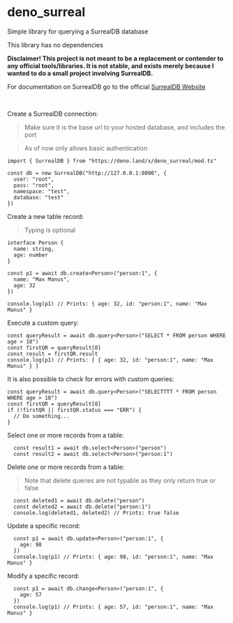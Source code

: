 # deno_surreal

Simple library for querying a SurrealDB database

This library has no dependencies

**Disclaimer! This project is not meant to be a replacement or contender to any official tools/libraries. It is not stable, and exists merely because I wanted to do a small project involving SurrealDB.**

For documentation on SurrealDB go to the official [SurrealDB Website](https://surrealdb.com)

<br>

Create a SurrealDB connection:
> Make sure it is the base url to your hosted database, and includes the port

> As of now only allows basic authentication

```
import { SurrealDB } from "https://deno.land/x/deno_surreal/mod.ts"

const db = new SurrealDB("http://127.0.0.1:8000", {
  user: "root",
  pass: "root",
  namespace: "test",
  database: "test"
})
```

Create a new table record:
> Typing is optional

```
interface Person {
  name: string,
  age: number
}

const p1 = await db.create<Person>("person:1", {
  name: "Max Manus",
  age: 32
})

console.log(p1) // Prints: { age: 32, id: "person:1", name: "Max Manus" }
```

Execute a custom query:

```
const queryResult = await db.query<Person>("SELECT * FROM person WHERE age > 18")
const firstQR = queryResult[0]
const result = firstQR.result
console.log(p1) // Prints: [ { age: 32, id: "person:1", name: "Max Manus" } ]
```

It is also possible to check for errors with custom queries:

```
const queryResult = await db.query<Person>("SELECTTTT * FROM person WHERE age > 18")
const firstQR = queryResult[0]
if (!firstQR || firstQR.status === "ERR") {
  // Do something...
}
```

Select one or more records from a table:

```
  const result1 = await db.select<Person>("person")
  const result2 = await db.select<Person>("person:1")
```

Delete one or more records from a table:
> Note that delete queries are not typable as they only return true or false
```
  const deleted1 = await db.delete("person")
  const deleted2 = await db.delete("person:1")
  console.log(deleted1, deleted2) // Prints: true false
```

Update a specific record:
```
  const p1 = await db.update<Person>("person:1", {
    age: 98
  })
  console.log(p1) // Prints: { age: 98, id: "person:1", name: "Max Manus" }
```

Modify a specific record:
```
  const p1 = await db.change<Person>("person:1", {
    age: 57
  })
  console.log(p1) // Prints: { age: 57, id: "person:1", name: "Max Manus" }
```